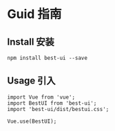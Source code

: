 # Guid 指南

## Install 安装
```
npm install best-ui --save
```

## Usage 引入
```
import Vue from 'vue';
import BestUI from 'best-ui';
import 'best-ui/dist/bestui.css';

Vue.use(BestUI);
```
